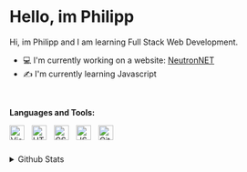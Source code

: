 <h1>Hello, im Philipp</h1>

<p>Hi, im Philipp and I am learning Full Stack Web Development.</p>
<ul>
  <li> 💻 I'm currently working on a website: <a href="https://neutronnet.net">NeutronNET</a></li>
  <li> ✍ I'm currently learning Javascript </li>
</ul>

<p>  </p>
<p><b>Languages and Tools:</b></p>
<img align="left" alt="Visual Studio Code" width="26px" src="https://cdn.jsdelivr.net/gh/devicons/devicon/icons/vscode/vscode-original.svg" style="padding-right:10px;" />
<img align="left" alt="HTML5" width="26px" src="https://cdn.jsdelivr.net/gh/devicons/devicon/icons/html5/html5-original.svg" style="padding-right:10px;" />
<img align="left" alt="CSS3" width="26px" src="https://cdn.jsdelivr.net/gh/devicons/devicon/icons/css3/css3-original.svg" style="padding-right:10px;" />
<img align="left" alt="JS" width="26px" src="https://camo.githubusercontent.com/16bbe3c62e06c0099a8bd86816b7993b3eb49d8cd21eb74c7bff7db7dc3787b7/68747470733a2f2f63646e2e6a7364656c6976722e6e65742f67682f64657669636f6e732f64657669636f6e2f69636f6e732f6a6176617363726970742f6a6176617363726970742d6f726967696e616c2e737667" style="padding-right:10px;" />
<img align="left" alt="Github" width="26px" src="https://user-images.githubusercontent.com/3369400/139447912-e0f43f33-6d9f-45f8-be46-2df5bbc91289.png" style="padding-right:10px;" />

<!-- <img align="left" alt="" width="26px" src="" style="padding-right:10px;" /> -->


<br>
<br>
<br>
<details align="left">
  <summary>Github Stats</summary>

  <img align="left" alt="Github stats" src="https://github-readme-stats-2-phimaster0303s-projects.vercel.app/api?username=phimaster0303&show_icons=true&hide_border=true&theme=city_lights" />
  
</details>

